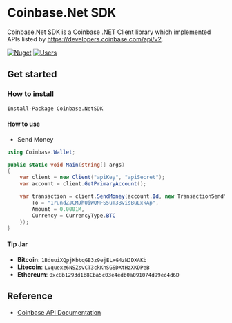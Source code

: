 # Coinbase.Net SDK
Coinbase.Net SDK is a Coinbase .NET Client library which implemented APIs listed by https://developers.coinbase.com/api/v2. 

[![Nuget](https://img.shields.io/nuget/v/Coinbase.NetSDK.svg)](https://www.nuget.org/packages/Coinbase.NetSDK/) [![Users](https://img.shields.io/nuget/dt/Coinbase.NetSDK.svg)](https://www.nuget.org/packages/Coinbase.NetSDK/)

## Get started
### How to install
````sh
Install-Package Coinbase.NetSDK
````

#### How to use
* Send Money

````cs
using Coinbase.Wallet;

public static void Main(string[] args)
{
    var client = new Client("apiKey", "apiSecret");
    var account = client.GetPrimaryAccount();

    var transaction = client.SendMoney(account.Id, new TransactionSendModel {
    	To = "1rundZJCMJhUiWQNFS5uT3BvisBuLxkAp",
        Amount = 0.0001M,
        Currency = CurrencyType.BTC
    });
}

````

#### Tip Jar
* **Bitcoin**: `1BduuiXQpjKbtqGB3z9ejELxG4zNJDXAKb`
* **Litecoin**: `LVquexz6NSZsvCT3ckKnSGSDXtHzXKDPeB`
* **Ethereum**: `0xc8b1293d1b8Cba5c03e4edb0a091074d99ec4d6D`

## Reference
* [Coinbase API Documentation](https://developers.coinbase.com/api/v2)

